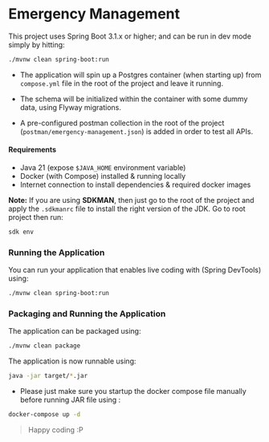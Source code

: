 # Emergency Management

This project uses Spring Boot 3.1.x or higher; and can be run in dev mode simply by hitting:
```bash
./mvnw clean spring-boot:run
```

- The application will spin up a Postgres container (when starting up) from `compose.yml` file in the root of the project and leave it running.

- The schema will be initialized within the container with some dummy data, using Flyway migrations.

- A pre-configured postman collection in the root of the project (`postman/emergency-management.json`) is added in order to test all APIs.

#### Requirements
- Java 21 (expose `$JAVA_HOME` environment variable)
- Docker (with Compose) installed & running locally
- Internet connection to install dependencies & required docker images

**Note:** If you are using **SDKMAN**, then just go to the root of the project and apply the `.sdkmanrc` file to install the right version of the JDK.
Go to root project then run:
```bash
sdk env
```

### Running the Application
You can run your application that enables live coding with (Spring DevTools) using:
```bash
./mvnw clean spring-boot:run
```

### Packaging and Running the Application
The application can be packaged using:
```bash
./mvnw clean package
```

The application is now runnable using:
```bash
java -jar target/*.jar
```
- Please just make sure you startup the docker compose file manually before running JAR file using :
```bash
docker-compose up -d
```

> Happy coding :P


